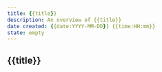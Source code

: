 ```yaml
---
title: {{title}}
description: An overview of {{title}}
date created: {{date:YYYY-MM-DD}} {{time:HH:mm}}
state: empty
---
```


## {{title}}